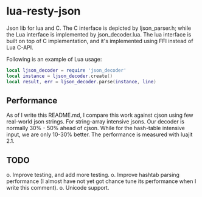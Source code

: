 lua-resty-json
==============

Json lib for lua and C. The C interface is depicted by ljson_parser.h;
while the Lua interface is implemented by json_decoder.lua. The lua
interface is built on top of C implementation, and it's implemented
using FFI instead of Lua C-API.

Following is an example of Lua usage:
```lua
local ljson_decoder = require 'json_decoder'
local instance = ljson_decoder.create()
local result, err = ljson_decoder.parse(instance, line)
```
Performance
-----------

As of I write this README.md, I compare this work against cjson using
few real-world json strings. For string-array intensive jsons. Our decoder
is normally 30% - 50% ahead of cjson. While for the hash-table intensive
input, we are only 10-30% better. The performance is measured with luajit
2.1.

TODO
----
  o. Improve testing, and add more testing.
  o. Improve hashtab parsing performance (I almost have not yet got chance
     tune its performance  when I write this comment).
  o. Unicode support.
